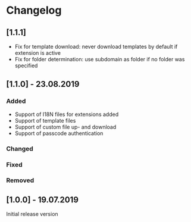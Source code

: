 # Changelog

## [1.1.1]
- Fix for template download: never download templates by default if extension is active
- Fix for folder determination: use subdomain as folder if no folder was specified

## [1.1.0] - 23.08.2019
### Added
- Support of I18N files for extensions added
- Support of template files
- Support of custom file up- and download
- Support of passcode authentication
### Changed
### Fixed
### Removed

## [1.0.0] - 19.07.2019
Initial release version